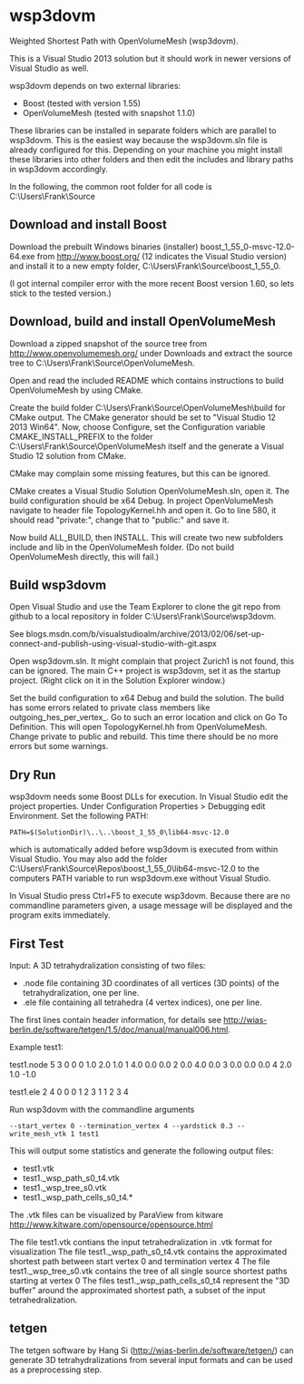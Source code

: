 wsp3dovm
========

Weighted Shortest Path with OpenVolumeMesh (wsp3dovm).

This is a Visual Studio 2013 solution but it should work in newer versions of Visual Studio as well.

wsp3dovm depends on two external libraries:

* Boost (tested with version 1.55)
* OpenVolumeMesh (tested with snapshot 1.1.0)

These libraries can be installed in separate folders which are parallel to wsp3dovm. 
This is the easiest way because the wsp3dovm.sln file is already configured for this.
Depending on your machine you might install these libraries into other folders and then 
edit the includes and library paths in wsp3dovm accordingly.

In the following, the common root folder for all code is C:\Users\Frank\Source


Download and install Boost
--------------------------
Download the prebuilt Windows binaries (installer) boost_1_55_0-msvc-12.0-64.exe from http://www.boost.org/
(12 indicates the Visual Studio version) and install it to a new empty folder, C:\Users\Frank\Source\boost_1_55_0.

(I got internal compiler error with the more recent Boost version 1.60, so lets stick to the tested version.)


Download, build and install OpenVolumeMesh
------------------------------------------
Download a zipped snapshot of the source tree from http://www.openvolumemesh.org/ under Downloads
and extract the source tree to C:\Users\Frank\Source\OpenVolumeMesh.

Open and read the included README which contains instructions to build OpenVolumeMesh by using CMake.

Create the build folder C:\Users\Frank\Source\OpenVolumeMesh\build for CMake output.
The CMake generator should be set to "Visual Studio 12 2013 Win64".
Now, choose Configure, set the Configuration variable CMAKE_INSTALL_PREFIX 
to the folder C:\Users\Frank\Source\OpenVolumeMesh itself
and the generate a Visual Studio 12 solution from CMake.

CMake may complain some missing features, but this can be ignored.

CMake creates a Visual Studio Solution OpenVolumeMesh.sln, open it.
The build configuration should be x64 Debug.
In project OpenVolumeMesh navigate to header file TopologyKernel.hh and open it.
Go to line 580, it should read "private:", change that to "public:" and save it.

Now build ALL_BUILD, then INSTALL. This will create two new subfolders include and lib in the OpenVolumeMesh folder.
(Do not build OpenVolumeMesh directly, this will fail.)


Build wsp3dovm
--------------
Open Visual Studio and use the Team Explorer to clone the git repo from github 
to a local repository in folder C:\Users\Frank\Source\wsp3dovm.

See blogs.msdn.com/b/visualstudioalm/archive/2013/02/06/set-up-connect-and-publish-using-visual-studio-with-git.aspx

Open wsp3dovm.sln. It might complain that project Zurich1 is not found, this can be ignored.
The main C++ project is wsp3dovm, set it as the startup project. (Right click on it in the Solution Explorer window.)

Set the build configuration to x64 Debug and build the solution. 
The build has some errors related to private class members like outgoing_hes_per_vertex_.
Go to such an error location and click on Go To Definition. This will open TopologyKernel.hh
from OpenVolumeMesh. Change private to public and rebuild. This time there should be no more errors but some warnings.


Dry Run
-------
wsp3dovm needs some Boost DLLs for execution. In Visual Studio edit the project properties. 
Under Configuration Properties > Debugging edit Environment. Set the following PATH:

	PATH=$(SolutionDir)\..\..\boost_1_55_0\lib64-msvc-12.0
	
which is automatically added before wsp3dovm is executed from within Visual Studio. 
You may also add the folder C:\Users\Frank\Source\Repos\boost_1_55_0\lib64-msvc-12.0
to the computers PATH variable to run wsp3dovm.exe without Visual Studio.

In Visual Studio press Ctrl+F5 to execute wsp3dovm. 
Because there are no commandline parameters given, a usage message will be displayed and the program exits immediately.


First Test
----------

Input: A 3D tetrahydralization consisting of two files:

* .node file containing 3D coordinates of all vertices (3D points) of the tetrahydralization, one per line.
* .ele file containing all tetrahedra (4 vertex indices), one per line.

The first lines contain header information, for details see http://wias-berlin.de/software/tetgen/1.5/doc/manual/manual006.html.

Example test1:

test1.node
	5	3 0 0
	0	1.0	2.0	 1.0
	1	4.0	0.0	 0.0
	2	0.0	4.0	 0.0
	3	0.0	0.0	 0.0
	4	2.0	1.0	-1.0

test1.ele
	2	4 0
	0	0 1 2 3
	1	1 2 3 4

Run wsp3dovm with the commandline arguments

	--start_vertex 0 --termination_vertex 4 --yardstick 0.3 --write_mesh_vtk 1 test1

This will output some statistics and generate the following output files:

* test1.vtk
* test1._wsp_path_s0_t4.vtk
* test1._wsp_tree_s0.vtk
* test1._wsp_path_cells_s0_t4.*

The .vtk files can be visualized by ParaView from kitware http://www.kitware.com/opensource/opensource.html

The file test1.vtk contians the input tetrahedralization in .vtk format for visualization
The file test1._wsp_path_s0_t4.vtk contains the approximated shortest path between start vertex 0 and termination vertex 4
The file test1._wsp_tree_s0.vtk contains the tree of all single source shortest paths starting at vertex 0
The files test1._wsp_path_cells_s0_t4 represent the "3D buffer" around the approximated shortest path, a subset of the input tetrahedralization.


tetgen
------
The tetgen software by Hang Si (http://wias-berlin.de/software/tetgen/) can generate 3D tetrahydralizations 
from several input formats and can be used as a preprocessing step.